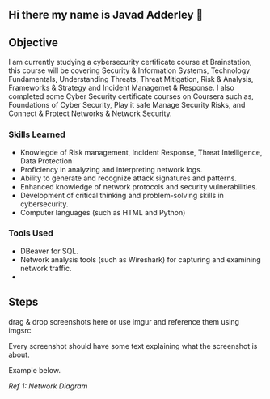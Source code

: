 ## Hi there my name is Javad Adderley 👋

 
## Objective


I am currently studying a cybersecurity certificate course at Brainstation, this course will be covering Security & Information Systems, Technology Fundamentals, Understanding Threats, Threat Mitigation, Risk & Analysis, Frameworks & Strategy and Incident Managemet & Response. I also completed some Cyber Security certificate courses on Coursera such as, Foundations of Cyber Security, Play it safe Manage Security Risks, and Connect & Protect Networks & Network Security. 
### Skills Learned

- Knowlegde of Risk management, Incident Response, Threat Intelligence, Data Protection
- Proficiency in analyzing and interpreting network logs.
- Ability to generate and recognize attack signatures and patterns.
- Enhanced knowledge of network protocols and security vulnerabilities.
- Development of critical thinking and problem-solving skills in cybersecurity.
- Computer languages (such as HTML and Python)

### Tools Used

- DBeaver for SQL.
- Network analysis tools (such as Wireshark) for capturing and examining network traffic.
- 
## Steps
drag & drop screenshots here or use imgur and reference them using imgsrc

Every screenshot should have some text explaining what the screenshot is about.

Example below.

*Ref 1: Network Diagram*
